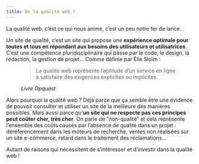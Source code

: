 ```yaml
---
title: De la qualité web ?
---
```


La qualité web, c’est ce qui nous anime, c’est un peu notre fer de lance.

Un site de qualité, c’est un site qui propose une **expérience optimale pour toutes et tous en répondant aux besoins des utilisateurs et utilisatrices**. C’est une compétence pluridisciplinaire qui passe par le code, le design, la rédaction, la gestion de projet… Comme définie par Élie Sloïm :

<figure class="manifesto__quality-quote">
  <blockquote>
    <p>
      La qualité web représente l’aptitude d’un service en ligne à
      satisfaire des exigences explicites ou implicites.
    </p>
  </blockquote>
  <figcaption class="manifesto__quality-quote-source">
    <cite>Livre Opquast</cite>
  </figcaption>
</figure>

Alors pourquoi la qualité web ? Déjà parce que ça semble être une évidence de pouvoir consulter et utiliser un site de la meilleure des manières possibles. Mais aussi parce qu’**un site qui ne respecte pas ces principes peut coûter cher, très cher**. On parle de “non-qualité” et cela représente l’ensemble des coûts causés par l’absence de qualité dans un projet : déréferencement dans les moteurs de recherche, ventes non réalisées sur un site e-commerce, retard dans le traitement des réclamations…

Autant de raisons qui nécessitent de s’intéresser et d’investir dans la qualité web !
